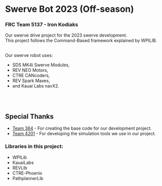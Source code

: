# Swerve Bot 2023 (Off-season)
### FRC Team 5137 - Iron Kodiaks

Our swerve drive project for the 2023 swerve development. <br>
This project follows the Command-Based framework explained by WPILIB.<br><br>

Our swerve robot uses:<br>
- SDS MK4i Swerve Modules, <br>
- REV NEO Motors, <br>
- CTRE CANcoders,<br>
- REV Spark Maxes, <br>
- and Kauai Labs navX2. 
<br> 
<br>

## Special Thanks
* [Team 364](https://github.com/Team364/BaseFalconSwerve) - For creating the base code for our development project. <br>
* [Team 4201](https://github.com/4201VitruvianBots/2023SwerveSim) - For developing the simulation tools we use in our project. <br> 

### Libraries in this project:
* WPILib
* KauaiLabs 
* REVLIb
* CTRE-Phoenix 
* PathplannerLib
